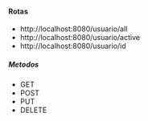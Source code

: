 #### Rotas
- http://localhost:8080/usuario/all
- http://localhost:8080/usuario/active
- http://localhost:8080/usuario/id

##### Metodos
- GET
- POST
- PUT
- DELETE